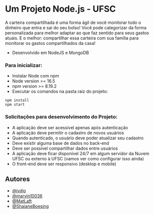 Um Projeto Node.js - UFSC
========================================

A carteira compartilhada é uma forma ágil de você monitorar todo o dinheiro que entra e sai do seu bolso! 
Você pode categorizar da forma personalizada para melhor adaptar ao que faz sentido para seus gastos atuais.
E o melhor: compartilhar essa carteira com sua família para monitorar os gastos compartilhados da casa! 

- Desenvolvido em NodeJS e MongoDB


### Para inicializar:
- Instalar Node com npm 
- Node version >= 16.5
- npm version >= 8.19.2
- Executar os comandos na pasta raiz do projeto: 
```
npm install
npm start
```

### Solicitações para desenvolvimento do Projeto:

- A aplicação deve ser acessível apenas após autenticação
- A aplicação deve permitir o cadastro de novos usuários
- Quando autenticado, o usuário deve poder atualizar seu cadastro
- Deve existir alguma base de dados no back-end
- Deve ser possível compartilhar dados entre usuários
- A aplicação deve ficar disponível 24/7 em algum servidor da Nuvem UFSC ou externo à UFSC (vamos ver como configurar isso ainda)
- O front-end deve ser responsivo (desktop e mobile)

## Autores

- [@jvdjo](https://github.com/jvdjo)
- [@marvin10036](https://github.com/marvin10036)
- [@MatLaft](https://github.com/MatLaft)
- [@ShaianeBoesing](https://github.com/ShaianeBoesing)


